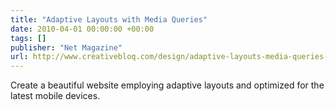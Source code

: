 ```yaml
---
title: "Adaptive Layouts with Media Queries"
date: 2010-04-01 00:00:00 +00:00
tags: []
publisher: "Net Magazine"
url: http://www.creativebloq.com/design/adaptive-layouts-media-queries-3112920
---
```


Create a beautiful website employing adaptive layouts and optimized for the latest mobile devices.
